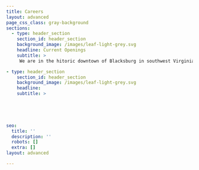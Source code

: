 ```yaml
---
title: Careers
layout: advanced
page_css_class: gray-background
sections:
  - type: header_section
    section_id: header_section
    background_image: /images/leaf-light-grey.svg
    headline: Current Openings
    subtitle: >
     We are in the hitoric downtown of Blacksburg in southwest Virginia.  It is rated among the best place to live, study and work in the country.  In the middle of the New River valley, it is between the Blue Ridge and the Alleghany mountains, and is surrounded by many national parks.  Outdoor activity are countless and year-round.  The town has a mix of urban and country living.  Joint our team.  We are looking for this positions:

- type: header_section
    section_id: header_section
    background_image: /images/leaf-light-grey.svg
    headline: 
    subtitle: >


      
  

seo:
  title: ''
  description: ''
  robots: []
  extra: []
layout: advanced

---
```

